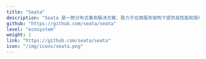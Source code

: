 ```yaml
---
title: "Seata"
description: "Seata 是一款分布式事务解决方案，致力于在微服务架构下提供高性能和简单易用的分布式事务服务。"
github: "https://github.com/seata/seata"
level: "ecosystem"
weight: 1
link: "https://github.com/seata/seata"
icon: "/img/icons/seata.png"
---
```

